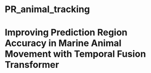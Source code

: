 # PR_animal_tracking
# Improving Prediction Region Accuracy in Marine Animal Movement with Temporal Fusion Transformer
